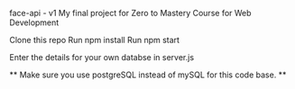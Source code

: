 face-api - v1
My final project for Zero to Mastery Course for Web Development

Clone this repo
Run npm install
Run npm start

Enter the details for your own databse in server.js

** Make sure you use postgreSQL instead of mySQL for this code base. **
